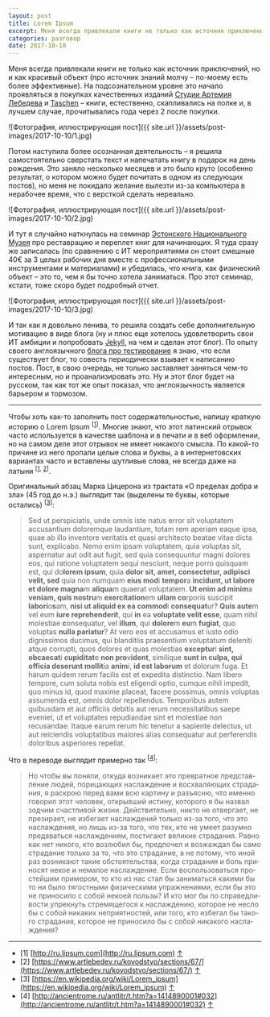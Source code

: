 ```yaml
---
layout: post
title: Lorem Ipsum
excerpt: Меня всегда привлекали книги не только как источник приключений, но и как красивый объект (про источник знаний молчу – по-моему есть более эффективные). На подсознательном уровне это начало проявляться в покупках качественных изданий Студии Артемия Лебедева и Taschen – книги, естественно, скапливались на полке и, в лучшем случае, прочитывались года через 2 после покупки.
categories: разговор
date: 2017-10-10
---
```


Меня всегда привлекали книги не только как источник приключений, но и как красивый объект (про источник знаний молчу – по-моему есть более эффективные). На подсознательном уровне это начало проявляться в покупках качественных изданий [Студии Артемия Лебедева](https://www.artlebedev.ru) и [Taschen](https://www.taschen.com) – книги, естественно, скапливались на полке и, в лучшем случае, прочитывались года через 2 после покупки.

![Фотография, иллюстрирующая пост]({{ site.url }}/assets/post-images/2017-10-10/1.jpg)

Потом наступила более осознанная деятельность – я решила самостоятельно сверстать текст и напечатать книгу в подарок на день рождения. Это заняло несколько месяцев и это было круто (особенно результат, о котором можно будет почитать в одном из следующих постов), но меня не покидало желание вылезти из-за компьютера в нерабочее время, что с версткой сделать нереально.

![Фотография, иллюстрирующая пост]({{ site.url }}/assets/post-images/2017-10-10/2.jpg)

И тут я случайно наткнулась на семинар [Эстонского Национального Музея](http://www.erm.ee) про реставрацию и переплет книг для начинающих. Я туда сразу же записалась (по сравнению с ИТ мероприятиями он стоит смешные 40€ за 3 целых рабочих дня вместе с профессиональными инструментами и материалами) и убедилась, что книга, как физический объект – это то, чем я бы точно хотела заниматься. Про этот семинар, кстати, тоже скоро будет подробный отчет.

![Фотография, иллюстрирующая пост]({{ site.url }}/assets/post-images/2017-10-10/3.jpg)

И так как я довольно ленива, то решила создать себе дополнительную мотивацию в виде блога (ну и плюс еще хотелось удовлетворить свои ИТ амбиции и попробовать [Jekyll](https://jekyllrb.com), на чем и сделан этот блог). По опыту своего англоязычного [блога про тестирование](https://ivanova-irina.blogspot.com.ee) я знаю, что если существует блог, то совесть периодически взывает к написанию постов. Пост, в свою очередь, не только заставляет заняться чем-то интересным, но и проанализировать это. Ну и этот блог будет на русском, так как тот же опыт показал, что англоязычность является барьером и тормозом.

---

Чтобы хоть как-то заполнить пост содержательностью, напишу краткую историю о Lorem Ipsum <a id="textnote-1"></a><sup>[[1](#footnote-1)]</sup>. Многие знают, что этот латинский отрывок часто используется в качестве шаблона и в печати и в веб оформлении, но на самом деле этот отрывок не имеет никакого смысла. По какой-то причине из него пропали целые слова и буквы, а в интернетовских вариантах часто и вставлены шутливые слова, не всегда даже на латыни <a id="textnote-2"></a><sup>[[1](#footnote-1), [2](#footnote-2)]</sup>.

Оригинальный абзац Марка Цицерона из трактата «О пределах добра и зла» (45 год до н.э.) выглядит так (выделены те буквы, которые остались) <a id="textnote-3"></a><sup>[[3](#footnote-3)]</sup>:

> Sed ut perspiciatis, unde omnis iste natus error sit voluptatem accusantium doloremque laudantium, totam rem aperiam eaque ipsa, quae ab illo inventore veritatis et quasi architecto beatae vitae dicta sunt, explicabo. Nemo enim ipsam voluptatem, quia voluptas sit, aspernatur aut odit aut fugit, sed quia consequuntur magni dolores eos, qui ratione voluptatem sequi nesciunt, neque porro quisquam est, qui do**lorem ipsum**, quia **dolor sit, amet, consectetur, adipisci velit, sed** quia non numquam **eius mod**i **tempor**a **incidunt, ut labore et dolore magna**m **aliqua**m quaerat voluptatem. **Ut enim ad minim**a **veniam, quis nostru**m **exercitation**em **ullam co**rporis suscipit **labori**o**s**am, **nisi ut aliquid ex ea commod**i **consequat**ur? **Quis aute**m vel eum **iure reprehenderit**, qui **in** ea **voluptate velit esse**, quam nihil molestiae **c**onsequatur, vel **illum**, qui **dolore**m **eu**m **fugiat**, quo voluptas **nulla pariatur**? At vero eos et accusamus et iusto odio dignissimos ducimus, qui blanditiis praesentium voluptatum deleniti atque corrupti, quos dolores et quas molestias **exceptur**i **sint, obcaecat**i **cupiditat**e **non pro**v**ident**, similique **sunt in culpa, qui officia deserunt mollit**ia **anim**i, **id est laborum** et dolorum fuga. Et harum quidem rerum facilis est et expedita distinctio. Nam libero tempore, cum soluta nobis est eligendi optio, cumque nihil impedit, quo minus id, quod maxime placeat, facere possimus, omnis voluptas assumenda est, omnis dolor repellendus. Temporibus autem quibusdam et aut officiis debitis aut rerum necessitatibus saepe eveniet, ut et voluptates repudiandae sint et molestiae non recusandae. Itaque earum rerum hic tenetur a sapiente delectus, ut aut reiciendis voluptatibus maiores alias consequatur aut perferendis doloribus asperiores repellat.

Что в переводе выглядит примерно так <a id="textnote-4"></a><sup>[[4](#footnote-4)]</sup>:

> Но чтобы вы поня­ли, откуда воз­ни­ка­ет это пре­врат­ное представ­ле­ние людей, пори­цаю­щих насла­жде­ние и вос­хва­ляющих стра­да­ния, я рас­крою перед вами всю кар­ти­ну и разъ­яс­ню, что имен­но гово­рил этот чело­век, открыв­ший исти­ну, кото­ро­го я бы назвал зод­чим счаст­ли­вой жиз­ни. Дей­ст­ви­тель­но, никто не отвер­га­ет, не пре­зи­ра­ет, не избе­га­ет насла­жде­ний толь­ко из-за того, что это насла­жде­ния, но лишь из-за того, что тех, кто не уме­ет разум­но пред­а­вать­ся насла­жде­ни­ям, пости­га­ют вели­кие стра­да­ния. Рав­но как нет нико­го, кто воз­лю­бил бы, пред­по­чел и воз­жаж­дал бы само стра­да­ние толь­ко за то, что это стра­да­ние, а не пото­му, что иной раз воз­ни­ка­ют такие обсто­я­тель­ства, когда стра­да­ния и боль при­но­сят некое и нема­лое насла­жде­ние. Если вос­поль­зо­вать­ся про­стей­шим при­ме­ром, то кто из нас стал бы зани­мать­ся каки­ми бы то ни было тягост­ны­ми физи­че­ски­ми упраж­не­ни­я­ми, если бы это не при­но­си­ло с собой неко­ей поль­зы? И кто мог бы по спра­вед­ли­во­сти упрек­нуть стре­мя­ще­го­ся к насла­жде­нию, кото­рое не нес­ло бы с собой ника­ких непри­ят­но­стей, или того, кто избе­гал бы тако­го стра­да­ния, кото­рое не при­но­си­ло бы с собой ника­ко­го насла­жде­ния?

---

* <a id="footnote-1">[1]</a> [http://ru.lipsum.com](http://ru.lipsum.com) [&uarr;](#textnote-1)
* <a id="footnote-2">[2]</a> [https://www.artlebedev.ru/kovodstvo/sections/67/](https://www.artlebedev.ru/kovodstvo/sections/67/) [&uarr;](#textnote-2)
* <a id="footnote-3">[3]</a> [https://en.wikipedia.org/wiki/Lorem_ipsum](https://en.wikipedia.org/wiki/Lorem_ipsum) [&uarr;](#textnote-3)
* <a id="footnote-4">[4]</a> [http://ancientrome.ru/antlitr/t.htm?a=1414890001#032](http://ancientrome.ru/antlitr/t.htm?a=1414890001#032) [&uarr;](#textnote-4)
